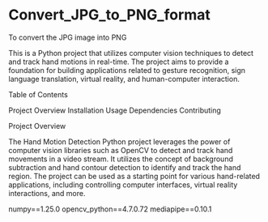 # Convert_JPG_to_PNG_format
To convert the JPG image into PNG

This is a Python project that utilizes computer vision techniques to detect and track hand motions in real-time. The project aims to provide a foundation for building applications related to gesture recognition, sign language translation, virtual reality, and human-computer interaction.

Table of Contents

Project Overview
Installation
Usage
Dependencies
Contributing

Project Overview

The Hand Motion Detection Python project leverages the power of computer vision libraries such as OpenCV to detect and track hand movements in a video stream. It utilizes the concept of background subtraction and hand contour detection to identify and track the hand region. The project can be used as a starting point for various hand-related applications, including controlling computer interfaces, virtual reality interactions, and more.
	
numpy==1.25.0
opencv_python==4.7.0.72
mediapipe==0.10.1
